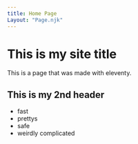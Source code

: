 ```yaml
---
title: Home Page
Layout: "Page.njk"
---
```


# This is my site title

This is a page that was made with eleventy.

## This is my 2nd header

- fast
- prettys
- safe
- weirdly complicated



